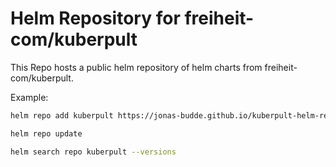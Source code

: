 # Helm Repository for freiheit-com/kuberpult

This Repo hosts a public helm repository of helm charts from freiheit-com/kuberpult.


Example:
```bash
helm repo add kuberpult https://jonas-budde.github.io/kuberpult-helm-repository/

helm repo update

helm search repo kuberpult --versions
```